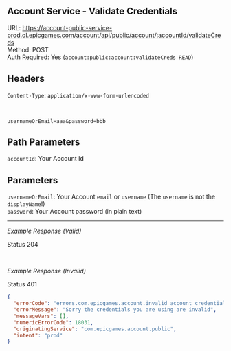 ## Account Service - Validate Credentials

URL: https://account-public-service-prod.ol.epicgames.com/account/api/public/account/:accountId/validateCreds \
Method: POST \
Auth Required: Yes (`account:public:account:validateCreds READ`)

## Headers

`Content-Type`: `application/x-www-form-urlencoded`

<br/>

```
usernameOrEmail=aaa&password=bbb
```

## Path Parameters

`accountId`: Your Account Id

## Parameters

`usernameOrEmail`: Your Account `email` or `username` (The `username` is not the `displayName`!) <br/>
`password`: Your Account password (in plain text)

---

_Example Response (Valid)_

Status 204

<br/>

_Example Response (Invalid)_

Status 401

```json
{
  "errorCode": "errors.com.epicgames.account.invalid_account_credentials",
  "errorMessage": "Sorry the credentials you are using are invalid",
  "messageVars": [],
  "numericErrorCode": 18031,
  "originatingService": "com.epicgames.account.public",
  "intent": "prod"
}
```
